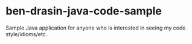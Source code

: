 ben-drasin-java-code-sample
===========================

Sample Java application for anyone who is interested in seeing my code style/idioms/etc.
